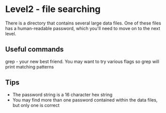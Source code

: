 # Level2 - file searching
There is a directory that contains several large data files. One of these files
has a human-readable password, which you'll need to move on to the next level.

## Useful commands
grep - your new best friend. You may want to try various flags so grep will
       print matching patterns

## Tips
- The password string is a 16 character hex string
- You may find more than one password contained within the data files, but only
  one is correct
